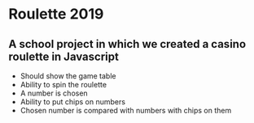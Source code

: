 # Roulette 2019

## A school project in which we created a casino roulette in Javascript

- Should show the game table
- Ability to spin the roulette
- A number is chosen
- Ability to put chips on numbers
- Chosen number is compared with numbers with chips on them
